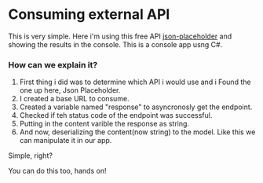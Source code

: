 # Consuming external API

This is very simple. Here i'm using this free API [json-placeholder](https://jsonplaceholder.typicode.com/) and showing the results in the console. This is a console app usng C#.

### How can we explain it?

1. First thing i did was to determine which API i would use and i Found the one up here, Json Placeholder.
2. I created a base URL to consume.
3. Created a variable named "response" to asyncronosly get the endpoint.
4. Checked if teh status code of the endpoint was successful.
5. Putting in the content varible the response as string.
6. And now, deserializing the content(now string) to the model. Like this we can manipulate it in our app.

Simple, right?

You can do this too, hands on!
